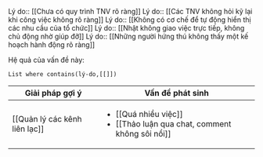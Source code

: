 Lý do:: [[Chưa có quy trình TNV rõ ràng]]
Lý do:: [[Các TNV không hỏi kỹ lại khi công việc không rõ ràng]]
Lý do:: [[Không có cơ chế để tự động hiển thị các nhu cầu của tổ chức]]
Lý do:: [[Nhật không giao việc trực tiếp, không chủ động nhờ giúp đỡ]]
Lý do:: [[Những người hứng thú không thấy một kế hoạch hành động rõ ràng]]

Hệ quả của vấn đề này:
```dataview
List where contains(lý-do,[[]])
```

| Giải pháp gợi ý                                                            | Vấn đề phát sinh                                                                                             |
| -------------------------------------------------------------------------- | ------------------------------------------------------------------------------------------------------------ |
| [[Quản lý các kênh liên lạc]]                            | <ul><li>[[Quá nhiều việc]]</li><li> [[Thảo luận qua chat, comment không sôi nổi]]</li></ul>                  |
 